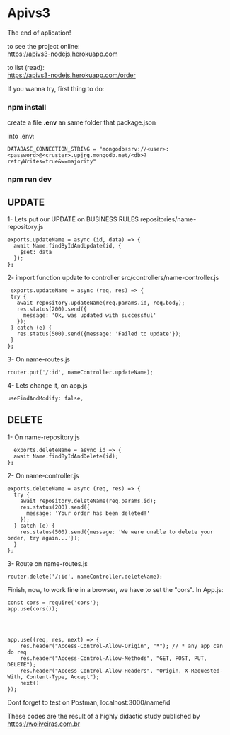 <h1>Apivs3</h1>
The end of aplication!


to see the project online:<br>
https://apivs3-nodejs.herokuapp.com


to list (read):<br>
https://apivs3-nodejs.herokuapp.com/order

If you wanna try, first thing to do:
<h3>npm install</h3>



create a file <strong>.env</strong> an same folder that package.json

into .env:


    DATABASE_CONNECTION_STRING = "mongodb+srv://<user>:<password>@<cruster>.upjrg.mongodb.net/<db>?retryWrites=true&w=majority"




<h3>npm run dev</h3>









<h2>UPDATE</h2>

1- Lets put our UPDATE on BUSINESS RULES
 repositories/name-repository.js

    exports.updateName = async (id, data) => {
      await Name.findByIdAndUpdate(id, {
        $set: data
      });
    };

2- import function update to controller
  src/controllers/name-controller.js

     exports.updateName = async (req, res) => {
     try {
       await repository.updateName(req.params.id, req.body);
       res.status(200).send({
         message: 'Ok, was updated with successful'
       });
     } catch (e) {
       res.status(500).send({message: 'Failed to update'});
     }
    };


3- On name-routes.js 

    router.put('/:id', nameController.updateName);


4-  Lets change it, on app.js
     
    useFindAndModify: false,



<h2>DELETE</h2>


1- On name-repository.js

      exports.deleteName = async id => {
      await Name.findByIdAndDelete(id);
    };

2- On name-controller.js


    

    exports.deleteName = async (req, res) => {
      try {
        await repository.deleteName(req.params.id);
        res.status(200).send({
          message: 'Your order has been deleted!'
        });
      } catch (e) {
        res.status(500).send({message: 'We were unable to delete your order, try again...'});
      }
    };


3- Route on name-routes.js

    router.delete('/:id', nameController.deleteName);




Finish, now, to work fine in a browser, we have to set the "cors".
In App.js:
      
      
    const cors = require('cors');
    app.use(cors());
 
 
 

    app.use((req, res, next) => {
        res.header("Access-Control-Allow-Origin", "*"); // * any app can do req
        res.header("Access-Control-Allow-Methods", "GET, POST, PUT, DELETE");
        res.header("Access-Control-Allow-Headers", "Origin, X-Requested-With, Content-Type, Accept");
        next()
    });








Dont forget to test on Postman, localhost:3000/name/id

<tr>

These codes are the result of a highly didactic study published by https://woliveiras.com.br
